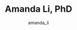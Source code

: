 ---
# this is autogenerated: do not edit
title: Amanda Li, PhD
author: amanda_li
layout: author-bio
jobtitle: ATOM Postdoctoral Fellow
bio: 
type: member
header:
  teaser: /assets/images/people/bio-li.jpg
papers: 
---